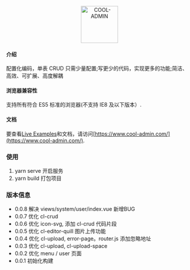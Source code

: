 <p align="center"><a href="https://www.cool-admin.com" target="_blank" rel="noopener noreferrer"><img width="100" src="https://www.cool-admin.com/img/logo2.svg" alt="COOL-ADMIN"></a></p>

#### 介绍

配置化编码，单表 CRUD 只需少量配置;写更少的代码，实现更多的功能;简洁、高效、可扩展、高度解耦

#### 浏览器兼容性

支持所有符合 ES5 标准的浏览器(不支持 IE8 及以下版本）.

#### 文档

要查看[Live Examples](https://show.cool-admin.com)和文档，请访问[https://www.cool-admin.com/](https://www.cool-admin.com/).

### 使用

1. yarn serve 开启服务
2. yarn build 打包项目

### 版本信息

- 0.0.8 解决 views/system/user/index.vue 新增BUG
- 0.0.7 优化 cl-crud
- 0.0.6 优化 icon-svg, 添加 cl-crud 代码片段
- 0.0.5 优化 cl-editor-quill 图片上传功能
- 0.0.4 优化 cl-upload, error-page。router.js 添加忽略地址
- 0.0.3 优化 cl-upload, cl-upload-space
- 0.0.2 优化 menu / user 页面
- 0.0.1 初始化构建

